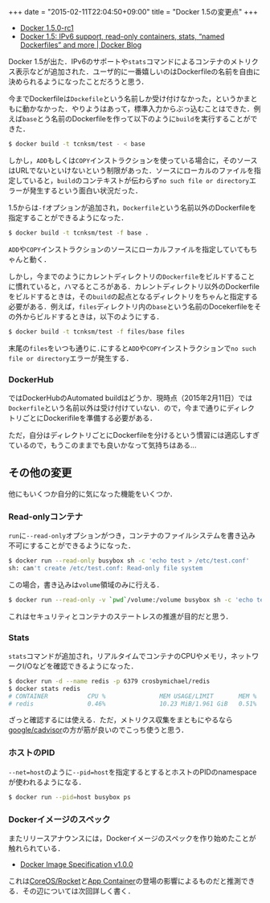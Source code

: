 +++
date = "2015-02-11T22:04:50+09:00"
title = "Docker 1.5の変更点"
+++

- [Docker 1.5.0-rc1](https://groups.google.com/forum/#!topic/docker-dev/nzKREJKqxe4)
- [Docker 1.5: IPv6 support, read-only containers, stats, “named Dockerfiles” and more | Docker Blog](http://blog.docker.com/2015/02/docker-1-5-ipv6-support-read-only-containers-stats-named-dockerfiles-and-more/)

Docker 1.5が出た．IPv6のサポートや`stats`コマンドによるコンテナのメトリクス表示などが追加された．ユーザ的に一番嬉しいのはDockerfileの名前を自由に決められるようになったことだろうと思う．

今までDockerfileは`Dockefile`という名前しか受け付けなかった，というかまともに動かなかった．やりようはあって，標準入力からぶっ込むことはできた．例えば`base`とう名前のDockerfileを作って以下のように`build`を実行することができた．

```bash
$ docker build -t tcnksm/test - < base
```

しかし，`ADD`もしくは`COPY`インストラクションを使っている場合に，そのソースはURLでないといけないという制限があった．ソースにローカルのファイルを指定していると，`build`のコンテキストが伝わらず`no such file or directory`エラーが発生するという面白い状況だった．

1.5からは`-f`オプションが追加され，`Dockerfile`という名前以外のDockerfileを指定することができるようになった．

```bash
$ docker build -t tcnksm/test -f base .
```

`ADD`や`COPY`インストラクションのソースにローカルファイルを指定していてもちゃんと動く．

しかし，今までのようにカレントディレクトリの`Dockerfile`をビルドすることに慣れていると，ハマるところがある．カレントディレクトリ以外のDockerfileをビルドするときは，その`build`の起点となるディレクトリをちゃんと指定する必要がある．例えば，`files`ディレクトリ内の`base`という名前のDocekerfileをその外からビルドするときは，以下のようにする．

```bash
$ docker build -t tcnksm/test -f files/base files
```

末尾の`files`をいつも通りに`.`にすると`ADD`や`COPY`インストラクションで`no such file or directory`エラーが発生する．

### DockerHub

ではDockerHubのAutomated buildはどうか．現時点（2015年2月11日）では`Dockerfile`という名前以外は受け付けていない．ので，今まで通りにディレクトリごとにDockerifileを準備する必要がある．

ただ，自分はディレクトリごとにDockerfileを分けるという慣習には適応しすぎているので，もうこのままでも良いかなって気持ちはある...

## その他の変更

他にもいくつか自分的に気になった機能をいくつか．

### Read-onlyコンテナ

`run`に`--read-only`オプションがつき，コンテナのファイルシステムを書き込み不可にすることができるようになった．

```bash
$ docker run --read-only busybox sh -c 'echo test > /etc/test.conf'
sh: can't create /etc/test.conf: Read-only file system
```

この場合，書き込みは`volume`領域のみに行える．

```bash
$ docker run --read-only -v `pwd`/volume:/volume busybox sh -c 'echo test > /volume/test.conf'
```

これはセキュリティとコンテナのステートレスの推進が目的だと思う．

### Stats

`stats`コマンドが追加され，リアルタイムでコンテナのCPUやメモリ，ネットワークI/Oなどを確認できるようになった．

```bash
$ docker run -d --name redis -p 6379 crosbymichael/redis
$ docker stats redis
# CONTAINER           CPU %               MEM USAGE/LIMIT       MEM %               NET I/O
# redis               0.46%               10.23 MiB/1.961 GiB   0.51%               1.266 KiB/648 B
```

ざっと確認するには使える．ただ，メトリクス収集をまともにやるなら[google/cadvisor](https://github.com/google/cadvisor)の方が筋が良いのでこっち使うと思う．

### ホストのPID

`--net=host`のように`--pid=host`を指定するとするとホストのPIDのnamespaceが使われるようになる．

```bash
$ docker run --pid=host busybox ps
```

### Dockerイメージのスペック

またリリースアナウンスには，Dockerイメージのスペックを作り始めたことが触れられている．

- [Docker Image Specification v1.0.0](https://github.com/docker/docker/blob/master/image/spec/v1.md)

これは[CoreOS/Rocket](https://github.com/coreos/rocket)と[App Container](https://github.com/appc/spec)の登場の影響によるものだと推測できる．その辺については次回詳しく書く．




